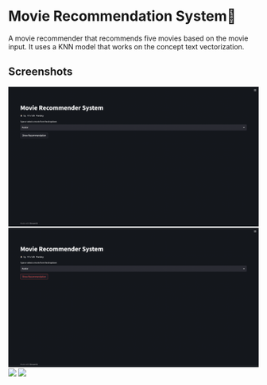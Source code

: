 
# Movie Recommendation System🚀

A movie recommender that recommends five movies based on the movie input.
It uses a KNN model that works on the concept text vectorization.


## Screenshots

![](https://github.com/VividhPandey003/movie_recommendation_system/blob/main/images/1.png)
![](https://github.com/VividhPandey003/movie_recommendation_system/blob/main/images/2.png)
![](https://github.com/VividhPandey003/movie_recommendation_system/blob/main/images/3.png)
![](https://github.com/VividhPandey003/movie_recommendation_system/blob/main/images/4.png)
